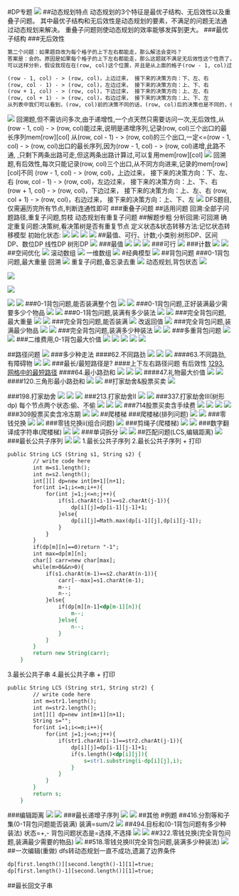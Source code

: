 #DP专题
![](.z_03_算法_类别_动态规划_images/4aa3ab0c.png)
##动态规划特点
动态规划的3个特征是最优子结构、无后效性以及重叠子问题。
其中最优子结构和无后效性是动态规划的要素，不满足的问题无法通过动态规划来解决。
重叠子问题则使动态规划的效率能够发挥到更大。
###最优子结构
###无后效性
[](https://zhuanlan.zhihu.com/p/114695340)
[](https://leetcode-cn.com/problems/robot-in-a-grid-lcci/solution/cong-wu-hou-xiao-xing-yuan-lai-nong-dong-spqj/)
[](https://leetcode-cn.com/problems/longest-increasing-path-in-a-matrix/solution/ju-zhen-zhong-de-zui-chang-di-zeng-lu-jing-by-le-2/512498)
```asp
第二个问题：如果题目改为每个格子的上下左右都能走，那么解法会变吗？
答案是：会的。原因是如果每个格子的上下左右都能走，那么这题就不满足无后效性这个性质了，为什么呢？
可以这样分析，假设我现在在(row, col)这个位置，并且是从上面的格子(row - 1, col)过来的，那么我从row, col)接着走，就只能往下、左、右这三个方向，其他方向也是同理，有以下关系：

(row - 1, col) - > (row, col)，上边过来， 接下来的决策方向：下、左、右
(row, col - 1) - > (row, col)，左边过来， 接下来的决策方向：上、下、右
(row + 1, col) - > (row, col)，下边过来， 接下来的决策方向：上、左、右
(row, col + 1) - > (row, col)，右边过来， 接下来的决策方向：上、下、左
从列表中我们可以看到，(row, col)前的决策不同的话，(row, col)后的决策也是不同的，也就是说，(row, col)前的决策，会影响(row, col)后的决策，所以也就不满足无效性这个性质。
```
![](.z_01_算法_类别_动态规划_images/72e0a535.png)
回溯题,但不需访问多次,由于递增性,一个点天然只需要访问一次,无后效性,从(row - 1, col) - > (row, col)能过来,说明是递增序列,记录(row, col)三个出口的最长序列mem[row][col]
从(row, col - 1) - > (row, col)的三个出口,一定<=(row - 1, col) - > (row, col)出口的最长序列,因为(row - 1, col) - > (row, col)递增,此路不通,
,只剩下两条出路可走,但这两条出路计算过,可以复用mem[row][col]
![](.z_01_算法_类别_动态规划_images/3ff9e784.png)
回溯题,有后效性,每次只能记录(row, col)三个出口,从不同方向进来,记录的mem[row][col]不同
(row - 1, col) - > (row, col)，上边过来， 接下来的决策方向：下、左、右
(row, col - 1) - > (row, col)，左边过来， 接下来的决策方向：上、下、右
(row + 1, col) - > (row, col)，下边过来， 接下来的决策方向：上、左、右
(row, col + 1) - > (row, col)，右边过来， 接下来的决策方向：上、下、左
![](.z_01_算法_类别_动态规划_images/5afb2af7.png)
DFS题目,仅需遍历完所有节点,判断连通性即可
###重叠子问题
##适用问题
回溯:全部子问题路径,重复子问题,剪枝
动态规划有重复子问题
##解题步粗
分析回溯:可回溯
确定重复问题:决策树,看决策树是否有重复节点
定义状态&状态转移方法:记忆状态转移模型
初始化状态:
![](.z_03_算法_类别_动态规划_images/2aaa1744.png)
![](.z_03_算法_类别_动态规划_images/ec8788ea.png)
![](.z_03_算法_类别_动态规划_images/8d4c6ff4.png)
![](.z_03_算法_类别_动态规划_images/05d585e4.png)
##最值、可行、计数;小类别:树形DP、区间DP、数位DP
线性DP
树形DP
![](.z_03_算法_类别_动态规划_images/142f07b9.png)
###最值
![](.z_03_算法_类别_动态规划_images/7d33b79e.png)
![](.z_03_算法_类别_动态规划_images/ea910055.png)
![](.z_03_算法_类别_动态规划_images/d34c6782.png)
###可行
![](.z_03_算法_类别_动态规划_images/3adbf5b1.png)
###计数
![](.z_03_算法_类别_动态规划_images/e9a5e01d.png)
![](.z_03_算法_类别_动态规划_images/cc8426dc.png)
##空间优化
![](.z_03_算法_类别_动态规划_images/c7b5cb5f.png)
滚动数组
![](.z_03_算法_类别_动态规划_images/bb3b0d41.png)
一维数组
![](.z_03_算法_类别_动态规划_images/30d299a0.png)
#经典模型
![](.z_03_算法_类别_动态规划_images/8fc59683.png)
##背包问题
###0-1背包问题,最大重量
回溯
![](.z_03_算法_类别_动态规划_images/a7a6158c.png)
重复子问题,备忘录去重
![](.z_03_算法_类别_动态规划_images/be8f0231.png)
动态规划,背包状态
![](.z_03_算法_类别_动态规划_images/f04a77e2.png)

![](.z_03_算法_类别_动态规划_images/43562545.png)

![](.z_03_算法_类别_动态规划_images/f9f3aac0.png)

![](.z_03_算法_类别_动态规划_images/c777f196.png)
![](.z_03_算法_类别_动态规划_images/f1994779.png)
###0-1背包问题,能否装满整个包
![](.z_03_算法_类别_动态规划_images/9cf1a78e.png)
![](.z_03_算法_类别_动态规划_images/3adbf5b1.png)
###0-1背包问题,正好装满最少需要多少个物品
![](.z_03_算法_类别_动态规划_images/5e5b8fbf.png)
![](.z_03_算法_类别_动态规划_images/4dbcf052.png)
###0-1背包问题,装满有多少装法
![](.z_03_算法_类别_动态规划_images/098500d2.png)
![](.z_03_算法_类别_动态规划_images/fa417e09.png)
###完全背包问题,最大重量
![](.z_03_算法_类别_动态规划_images/e62f15d7.png)
![](.z_03_算法_类别_动态规划_images/2aa0e849.png)
###完全背包问题,能否装满
![](.z_03_算法_类别_动态规划_images/e62f15d7.png)
改返回值
![](.z_03_算法_类别_动态规划_images/2aa0e849.png)
###完全背包问题,装满最少物品
![](.z_03_算法_类别_动态规划_images/d1c3377c.png)
![](.z_03_算法_类别_动态规划_images/8ed846b6.png)
###完全背包问题,装满多少种装法
![](.z_03_算法_类别_动态规划_images/0459b9e5.png)
![](.z_03_算法_类别_动态规划_images/6edec4d7.png)
###多重背包问题
![](.z_03_算法_类别_动态规划_images/2a3be338.png)
![](.z_03_算法_类别_动态规划_images/33fe905c.png)
###二维费用,0-1背包最大价值
![](.z_03_算法_类别_动态规划_images/344b2725.png)
![](.z_03_算法_类别_动态规划_images/620ba5e2.png)
![](.z_03_算法_类别_动态规划_images/b9e006f6.png)
![](.z_03_算法_类别_动态规划_images/3b616f9f.png)
![](.z_03_算法_类别_动态规划_images/4524b67f.png)

##路径问题
![](.z_03_算法_类别_动态规划_images/1dafc00b.png)
###多少种走法
####62.不同路劲
![](.z_03_算法_类别_动态规划_images/345d845e.png)
![](.z_03_算法_类别_动态规划_images/3c02a477.png)
![](.z_03_算法_类别_动态规划_images/b7336f32.png)
[](https://leetcode-cn.com/problems/unique-paths/)
####63.不同路劲,有障碍物
![](.z_03_算法_类别_动态规划_images/f6798862.png)
![](.z_03_算法_类别_动态规划_images/17e1e38a.png)
###最长/最短路径是?
####上下左右路径问题
有后效性
[1293. 网格中的最短路径]()
####64.最小路劲和
![](.z_03_算法_类别_动态规划_images/8bcebe68.png)
![](.z_03_算法_类别_动态规划_images/66493996.png)
![](.z_03_算法_类别_动态规划_images/d30d7b04.png)
####47.礼物最大价值
![](.z_03_算法_类别_动态规划_images/0e69d3bb.png)
![](.z_03_算法_类别_动态规划_images/eabc6daa.png)
####120.三角形最小路劲和
![](.z_03_算法_类别_动态规划_images/222283b2.png)
![](.z_03_算法_类别_动态规划_images/7947f05e.png)
##打家劫舍&股票买卖
![](.z_03_算法_类别_动态规划_images/e2f52689.png)

###198.打家劫舍
![](.z_03_算法_类别_动态规划_images/905cddba.png)
![](.z_03_算法_类别_动态规划_images/367a70e3.png)
![](.z_03_算法_类别_动态规划_images/94d5b634.png)
###213.打家劫舍II
![](.z_03_算法_类别_动态规划_images/3bc8af95.png)
![](.z_03_算法_类别_动态规划_images/eb2b1fdb.png)
###337.打家劫舍III(树形dp)
每个节点两个状态:偷、不偷
![](.z_03_算法_类别_动态规划_images/f1a4176f.png)
![](.z_03_算法_类别_动态规划_images/348cf716.png)
![](.z_03_算法_类别_动态规划_images/7484cb2d.png)
###714股票买卖含手续费
![](.z_03_算法_类别_动态规划_images/d06dec60.png)
![](.z_03_算法_类别_动态规划_images/a7b48666.png)
![](.z_03_算法_类别_动态规划_images/414126a3.png)
![](.z_03_算法_类别_动态规划_images/3f75746d.png)
###309股票买卖含冷冻期
[](https://leetcode-cn.com/problems/best-time-to-buy-and-sell-stock-with-cooldown/solution/czhuang-tai-ji-dong-tai-gui-hua-by-zhang-fcid/)
![](.z_03_算法_类别_动态规划_images/88ec03ae.png)
![](.z_03_算法_类别_动态规划_images/cef21f43.png)
##爬楼梯
###爬楼梯(排列问题)
![](.z_03_算法_类别_动态规划_images/0114675d.png)
![](.z_03_算法_类别_动态规划_images/693d1682.png)
###零钱兑换
![](.z_03_算法_类别_动态规划_images/f7d1a258.png)
![](.z_03_算法_类别_动态规划_images/d7280aab.png)
###零钱兑换ii(组合问题)
![](.z_03_算法_类别_动态规划_images/7e0b19b9.png)
###剪绳子(爬楼梯)
![](.z_03_算法_类别_动态规划_images/d07de7e0.png)
![](.z_03_算法_类别_动态规划_images/72ab3081.png)
###数字翻译成字符串(爬楼梯)
![](.z_03_算法_类别_动态规划_images/252f829d.png)
![](.z_03_算法_类别_动态规划_images/8c98376c.png)
###单词拆分
![](.z_03_算法_类别_动态规划_images/6cae7b30.png)
![](.z_03_算法_类别_动态规划_images/d5832845.png)
##匹配问题(LCS,编辑距离)
![](.z_03_算法_类别_动态规划_images/77a1d9a9.png)
###最长公共子序列
![](.z_03_算法_类别_动态规划_images/ed6dcd45.png)
![](.z_03_算法_类别_动态规划_images/fb405602.png)
[](https://leetcode-cn.com/problems/longest-common-subsequence/)
1.最长公共子序列
2.最长公共子序列 + 打印
```asp
public String LCS (String s1, String s2) {
        // write code here
        int m=s1.length();
        int n=s2.length();
        int[][] dp=new int[m+1][n+1];
        for(int i=1;i<=m;i++){
            for(int j=1;j<=n;j++){
                if(s1.charAt(i-1)==s2.charAt(j-1)){
                    dp[i][j]=dp[i-1][j-1]+1;
                }else{
                    dp[i][j]=Math.max(dp[i-1][j],dp[i][j-1]);
                }
            }
        }
        if(dp[m][n]==0)return "-1";
        int max=dp[m][n];
        char[] carr=new char[max];
        while(m>0&&n>0){
            if(s1.charAt(m-1)==s2.charAt(n-1)){
                carr[--max]=s1.charAt(m-1);
                m--;
                n--;
            }else{
                if(dp[m][n-1]<dp[m-1][n]){
                    m--;
                }else{
                    n--;
                }
            }
        }
        return new String(carr);
    }
```
3.最长公共子串
4.最长公共子串 + 打印
```asp
public String LCS (String str1, String str2) {
        // write code here
        int m=str1.length();
        int n=str2.length();
        int[][] dp=new int[m+1][n+1];
        String s="";
        for(int i=1;i<=m;i++){
            for(int j=1;j<=n;j++){
                if(str1.charAt(i-1)==str2.charAt(j-1)){
                    dp[i][j]=dp[i-1][j-1]+1;
                    if(s.length()<dp[i][j]){
                        s=str1.substring(i-dp[i][j],i);
                    }
                }
            }
        }
        return s;
    }
```
###编辑距离
![](.z_03_算法_类别_动态规划_images/11f2147b.png)
![](.z_03_算法_类别_动态规划_images/9ee86240.png)
###最长递增子序列
![](.z_03_算法_类别_动态规划_images/80dc8d7f.png)
![](.z_03_算法_类别_动态规划_images/6995e85c.png)
##其他
#例题
##416.分割等和子集(0-1背包问题能否装满)
装满=sum/2
![](.z_03_算法_类别_动态规划_images/ad857564.png)
##494.目标和(0-1背包问题有多少种装法)
状态=+,-
背包问题状态是=选择,不选择
![](.z_03_算法_类别_动态规划_images/c70a2508.png)
![](.z_03_算法_类别_动态规划_images/c59b49a3.png)
##322.零钱兑换(完全背包问题,装满最少需要的物品)
![](.z_03_算法_类别_动态规划_images/34e905cd.png)
##518.零钱兑换II(完全背包问题,装满多少种装法)
![](.z_03_算法_类别_动态规划_images/be8b24a3.png)
##一次编辑(重做)
[](https://leetcode-cn.com/problems/one-away-lcci/)
dfs转动态规划一直不成功,遗漏了边界条件
```asp
dp[first.length()][second.length()-1][1]=true;
dp[first.length()-1][second.length()][1]=true;
```
##最长回文子串
[](https://leetcode-cn.com/problems/longest-palindromic-substring/)
